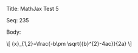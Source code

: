 Title:  MathJax Test 5

Seq:    235

Body: 

\\[ 
{x}_{1,2}=\frac{-b\pm \sqrt{{b}^{2}-4ac}}{2a} 
\\]
